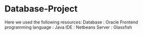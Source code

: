 # Database-Project
Here we used the following resources: 
Database : Oracle 
Frontend programming language : Java
IDE : Netbeans 
Server : Glassfish
